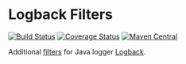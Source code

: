 # Logback Filters

[![Build Status](https://github.com/coditory/logback-filters/workflows/Build/badge.svg?branch=master)](https://github.com/coditory/logback-filters/actions?query=workflow%3ABuild+branch%3Amaster)
[![Coverage Status](https://coveralls.io/repos/github/coditory/logback-filters/badge.svg?branch=master)](https://coveralls.io/github/coditory/logback-filters?branch=master)
[![Maven Central](https://maven-badges.herokuapp.com/maven-central/com.coditory.common/logback-filters/badge.svg)](https://mvnrepository.com/artifact/com.coditory.common/logback-filters)

Additional [filters](http://logback.qos.ch/manual/filters.html) for Java logger [Logback](http://logback.qos.ch).